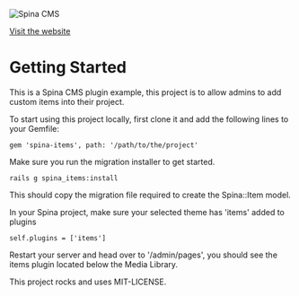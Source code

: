 ![Spina CMS](http://www.denkwebsite.nl/spinacms.png)

[Visit the website](http://www.spinacms.com)

# Getting Started

This is a Spina CMS plugin example, this project is to allow admins to add custom items into their project.

To start using this project locally, first clone it and add the following lines to your Gemfile:

```
gem 'spina-items', path: '/path/to/the/project'
```

Make sure you run the migration installer to get started.

```
rails g spina_items:install
```

This should copy the migration file required to create the Spina::Item model.

In your Spina project, make sure your selected theme has 'items' added to plugins

```
self.plugins = ['items']
```

Restart your server and head over to '/admin/pages', you should see the items plugin located below the Media Library.

This project rocks and uses MIT-LICENSE.